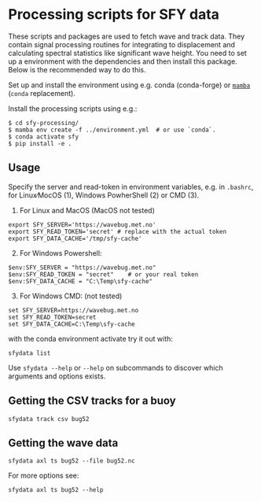 # Processing scripts for SFY data

These scripts and packages are used to fetch wave and track data. They contain
signal processing routines for integrating to displacement and calculating
spectral statistics like significant wave height. You need to set up a
environment with the dependencies and then install this package. Below is the
recommended way to do this.

Set up and install the environment using e.g. conda (conda-forge) or [`mamba`](https://github.com/conda-forge/miniforge#mambaforge) (`conda` replacement).

Install the processing scripts using e.g.:

```
$ cd sfy-processing/
$ mamba env create -f ../environment.yml  # or use `conda`.
$ conda activate sfy
$ pip install -e .
```

## Usage

Specify the server and read-token in environment variables, e.g. in `.bashrc`, for Linux∕MocOS (1), Windows PowherShell (2) or CMD (3).


1. For Linux and MacOS (MacOS not tested)
```
export SFY_SERVER='https://wavebug.met.no'
export SFY_READ_TOKEN='secret' # replace with the actual token
export SFY_DATA_CACHE='/tmp/sfy-cache'
```

2. For Windows Powershell:
```
$env:SFY_SERVER = "https://wavebug.met.no"
$env:SFY_READ_TOKEN = "secret"    # or your real token
$env:SFY_DATA_CACHE = "C:\Temp\sfy-cache"
```

3. For Windows CMD: (not tested)
```
set SFY_SERVER=https://wavebug.met.no
set SFY_READ_TOKEN=secret
set SFY_DATA_CACHE=C:\Temp\sfy-cache
```

with the conda environment activate try it out with:

```
sfydata list
```

Use `sfydata --help` or `--help` on subcommands to discover which arguments and
options exists.

## Getting the CSV tracks for a buoy


```
sfydata track csv bug52
```

## Getting the wave data

```
sfydata axl ts bug52 --file bug52.nc
```

For more options see:
```
sfydata axl ts bug52 --help
```

